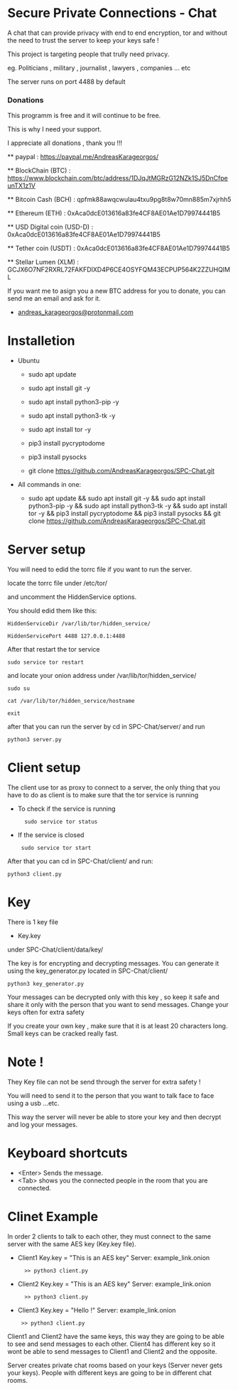 # Secure Private Connections - Chat
A chat that can provide privacy with end to end encryption, tor and without the need to trust the server to keep your keys safe ! 

This project is targeting people that trully need privacy.

eg. Politicians , military , journalist , lawyers , companies ... etc

The server runs on port 4488 by default

### Donations
 
 This programm is free and it will continue to be free.
 
 This is why I need your support.
 
 I appreciate all donations , thank you !!!

 ** paypal : https://paypal.me/AndreasKarageorgos/

 ** BlockChain (BTC) : https://www.blockchain.com/btc/address/1DJqJtMGRzG12NZk1SJ5DnCfpeunTX1z1V
 
 ** Bitcoin Cash (BCH) : qpfmk88awqcwulau4txu9pg8t8w70mn885m7xjrhh5
    
 ** Ethereum (ETH) : 0xAca0dcE013616a83fe4CF8AE01Ae1D79974441B5
    
 ** USD Digital coin (USD-D) : 0xAca0dcE013616a83fe4CF8AE01Ae1D79974441B5
    
 ** Tether coin (USDT) : 0xAca0dcE013616a83fe4CF8AE01Ae1D79974441B5
 
 ** Stellar Lumen (XLM) : GCJX6O7NF2RXRL72FAKFDIXD4P6CE4OSYFQM43ECPUP564K2ZZUHQIML
 
 If you want me to asign you a new BTC address for you to donate, you can send me an email and ask for it.
 
 * andreas_karageorgos@protonmail.com

# Installetion

* Ubuntu

    * sudo apt update

    * sudo apt install git -y

    * sudo apt install python3-pip -y
    
    * sudo apt install python3-tk -y
    
    * sudo apt install tor -y

    * pip3 install pycryptodome

    * pip3 install pysocks

    * git clone https://github.com/AndreasKarageorgos/SPC-Chat.git

* All commands in one:
    
    * sudo apt update &&  sudo apt install git -y && sudo apt install python3-pip -y && sudo apt install python3-tk -y && sudo apt install tor -y && pip3 install pycryptodome && pip3 install pysocks && git clone https://github.com/AndreasKarageorgos/SPC-Chat.git


# Server setup
You will need to edid the torrc file if you want to run the server.
  
locate the torrc file under /etc/tor/
  
and uncomment the HiddenService options.
  
You should edid them like this:
  
    HiddenServiceDir /var/lib/tor/hidden_service/
    
    HiddenServicePort 4488 127.0.0.1:4488
  
After that restart the tor service
    
    sudo service tor restart
  
and locate your onion address under /var/lib/tor/hidden_service/
    
    sudo su
    
    cat /var/lib/tor/hidden_service/hostname
    
    exit

after that you can run the server by cd in SPC-Chat/server/ and run

    python3 server.py

# Client setup
  
The client use tor as proxy to connect to a server, the only thing that you have to do as client is to make sure that the tor service is running
   
* To check if the service is running
    
        sudo service tor status
   
 * If the service is closed
    
        sudo service tor start

After that you can cd in SPC-Chat/client/ and run:

    python3 client.py
 
 # Key
 There is 1 key file
 
 * Key.key

 under SPC-Chat/client/data/key/
 
 The key is for encrypting and decrypting messages. You can generate it using the key_generator.py located in SPC-Chat/client/

    python3 key_generator.py

 Your messages can be decrypted only with this key , so keep it safe and share it only with the person that you want to send messages. Change your keys often for extra safety

 If you create your own key , make sure that it is at least 20 characters long. Small keys can be cracked really fast.

# Note !
They Key file can not be send through the server for extra safety !

You will need to send it to the person that you want to talk face to face using a usb ...etc.

This way the server will never be able to store your key and then decrypt and log your messages.

# Keyboard shortcuts

* <Enter\> Sends the message.
* <Tab\> shows you the connected people in the room that you are connected.

# Clinet Example

In order 2 clients to talk to each other, they must connect to the same server with the same AES key (Key.key file).

* Client1 Key.key = "This is an AES key" Server: example_link.onion

        >> python3 client.py
        

* Client2 Key.key = "This is an AES key" Server: example_link.onion
        
        >> python3 client.py
 
 * Client3 Key.key = "Hello !" Server: example_link.onion
    
        >> python3 client.py
 

Client1 and Client2 have the same keys, this way they are going to be able to see and send messages to each other. 
Client4 has different key so it wont be able to send messages to Client1 and Client2 and the opposite.

Server creates private chat rooms based on your keys (Server never gets your keys). People with different keys are going to be in different chat rooms.
